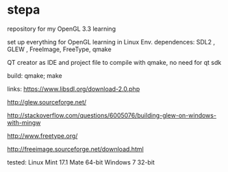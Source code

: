 # stepa
repository for my OpenGL 3.3 learning 

 set up everything for OpenGL learning in Linux Env.
 dependences: SDL2 , GLEW , FreeImage, FreeType, qmake
 
 QT creator as IDE and project file to compile with qmake, no need for qt sdk
 
build:
qmake;
make

links:
https://www.libsdl.org/download-2.0.php

http://glew.sourceforge.net/

http://stackoverflow.com/questions/6005076/building-glew-on-windows-with-mingw

http://www.freetype.org/

http://freeimage.sourceforge.net/download.html

tested:
Linux Mint 17.1 Mate 64-bit
Windows 7 32-bit
